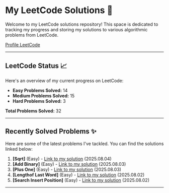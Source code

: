 # My LeetCode Solutions 🚀

Welcome to my LeetCode solutions repository! This space is dedicated to tracking my progress and storing my solutions to various algorithmic problems from LeetCode.

[Profile LeetCode](https://leetcode.com/u/L4yoos/)

---

## LeetCode Status 📈

Here's an overview of my current progress on LeetCode:
    
* **Easy Problems Solved:** 14
* **Medium Problems Solved:** 15
* **Hard Problems Solved:** 3
    
**Total Problems Solved:** 32
    

---

## Recently Solved Problems ✨

Here are some of the latest problems I've tackled. You can find the solutions linked below:
    
1.  **[Sqrt]** (Easy) - [Link to my solution](https://github.com/L4yoos/leetcode/blob/main/69_Sqrt(x)_Easy/Solution.java) (2025.08.04)
2.  **[Add Binary]** (Easy) - [Link to my solution](https://github.com/L4yoos/leetcode/blob/main/67_AddBinary_Easy/Solution.java) (2025.08.03)
3.  **[Plus One]** (Easy) - [Link to my solution](https://github.com/L4yoos/leetcode/blob/main/66_PlusOne_Easy/Solution.java) (2025.08.03)
4.  **[Lengthof Last Word]** (Easy) - [Link to my solution](https://github.com/L4yoos/leetcode/blob/main/58_LengthofLastWord_Easy/Solution.java) (2025.08.02)
5.  **[Search Insert Position]** (Easy) - [Link to my solution](https://github.com/L4yoos/leetcode/blob/main/35_SearchInsertPosition_Easy/Solution.java) (2025.08.02)
    
---
